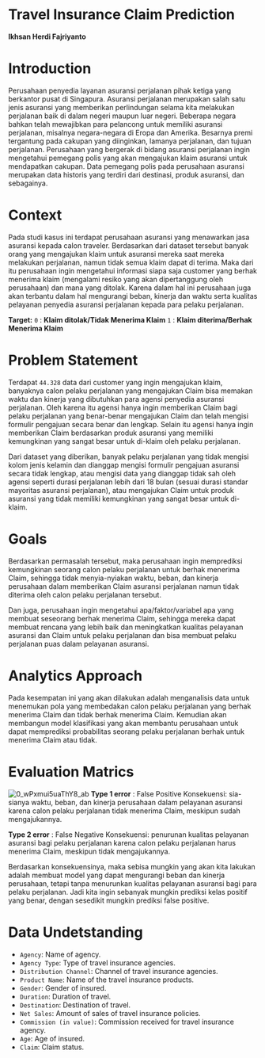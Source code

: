 # Travel Insurance Claim Prediction
**Ikhsan Herdi Fajriyanto**

# Introduction

Perusahaan penyedia layanan asuransi perjalanan pihak ketiga yang berkantor pusat di Singapura. Asuransi perjalanan merupakan salah satu jenis asuransi yang memberikan perlindungan selama kita melakukan perjalanan baik di dalam negeri maupun luar negeri. Beberapa negara bahkan telah mewajibkan para pelancong untuk memiliki asuransi perjalanan, misalnya negara-negara di Eropa dan Amerika. Besarnya premi tergantung pada cakupan yang diinginkan, lamanya perjalanan, dan tujuan perjalanan. Perusahaan yang bergerak di bidang asuransi perjalanan ingin mengetahui pemegang polis yang akan mengajukan klaim asuransi untuk mendapatkan cakupan. Data pemegang polis pada perusahaan asuransi merupakan data historis yang terdiri dari destinasi, produk asuransi, dan sebagainya.

# Context

Pada studi kasus ini terdapat perusahaan asuransi yang menawarkan jasa asuransi kepada calon traveler. Berdasarkan dari dataset tersebut banyak orang yang mengajukan klaim untuk asuransi
mereka saat mereka melakukan perjalanan, namun tidak semua klaim dapat di terima. Maka dari itu perusahaan ingin mengetahui informasi siapa saja customer yang berhak menerima klaim
(mengalami resiko yang akan dipertanggung oleh perusahaan) dan mana yang ditolak. Karena dalam hal ini perusahaan juga akan terbantu dalam hal mengurangi beban, kinerja dan waktu serta kualitas pelayanan penyedia asuransi perjalanan kepada para pelaku perjalanan.

**Target:**
`0` : **Klaim ditolak/Tidak Menerima Klaim** 
`1` : **Klaim diterima/Berhak Menerima Klaim**

# Problem Statement

Terdapat `44.328` data dari customer yang ingin mengajukan klaim, banyaknya calon pelaku perjalanan yang mengajukan Claim bisa memakan waktu dan kinerja yang dibutuhkan para agensi penyedia asuransi perjalanan. Oleh karena itu agensi hanya ingin memberikan Claim bagi pelaku perjalanan yang benar-benar mengajukan Claim dan telah mengisi formulir pengajuan secara benar dan lengkap. Selain itu agensi hanya ingin memberikan Claim berdasarkan produk asuransi yang memiliki kemungkinan yang sangat besar untuk di-klaim oleh pelaku perjalanan.

Dari dataset yang diberikan, banyak pelaku perjalanan yang tidak mengisi kolom jenis kelamin dan dianggap mengisi formulir pengajuan asuransi secara tidak lengkap, atau mengisi data yang dianggap tidak sah oleh agensi seperti durasi perjalanan lebih dari 18 bulan (sesuai durasi standar mayoritas asuransi perjalanan), atau mengajukan Claim untuk produk asuransi yang tidak memiliki kemungkinan yang sangat besar untuk di-klaim.

# Goals

Berdasarkan permasalah tersebut, maka perusahaan ingin memprediksi kemungkinan seorang calon pelaku perjalanan untuk berhak menerima Claim, sehingga tidak menyia-nyiakan waktu, beban, dan kinerja perusahaan dalam memberikan Claim asuransi perjalanan namun tidak diterima oleh calon pelaku perjalanan tersebut.

Dan juga, perusahaan ingin mengetahui apa/faktor/variabel apa yang membuat seseorang berhak menerima Claim, sehingga mereka dapat membuat rencana yang lebih baik dan meningkatkan kualitas pelayanan asuransi dan Claim untuk pelaku perjalanan dan bisa membuat pelaku perjalanan puas dalam pelayanan asuransi.

# Analytics Approach

Pada kesempatan ini yang akan dilakukan adalah menganalisis data untuk menemukan pola yang membedakan calon pelaku perjalanan yang berhak menerima Claim dan tidak berhak menerima Claim.
Kemudian akan membangun model klasifikasi yang akan membantu perusahaan untuk dapat memprediksi probabilitas seorang pelaku perjalanan berhak untuk menerima Claim atau tidak.

# Evaluation Matrics
![0_wPxmui5uaThY8_ab](https://github.com/user-attachments/assets/7bb4e387-aae5-4a6f-8e60-95896a33cdb0)
**Type 1 error** : False Positive
Konsekuensi: sia-sianya waktu, beban, dan kinerja perusahaan dalam pelayanan asuransi karena calon pelaku perjalanan tidak menerima Claim, meskipun sudah mengajukannya.

**Type 2 error** : False Negative
Konsekuensi: penurunan kualitas pelayanan asuransi bagi pelaku perjalanan karena calon pelaku perjalanan harus menerima Claim, meskipun tidak mengajukannya.

Berdasarkan konsekuensinya, maka sebisa mungkin yang akan kita lakukan adalah membuat model yang dapat mengurangi beban dan kinerja perusahaan, tetapi tanpa menurunkan kualitas pelayanan asuransi bagi para pelaku perjalanan. Jadi kita ingin sebanyak mungkin prediksi kelas positif yang benar, dengan sesedikit mungkin prediksi false positive.

# Data Undetstanding

- `Agency`: Name of agency.
- `Agency Type`: Type of travel insurance agencies.
- `Distribution Channel`: Channel of travel insurance agencies.
- `Product Name`: Name of the travel insurance products.
- `Gender`: Gender of insured.
- `Duration`: Duration of travel.
- `Destination`: Destination of travel.
- `Net Sales`: Amount of sales of travel insurance policies.
- `Commission (in value)`: Commission received for travel insurance agency.
- `Age`: Age of insured.
- `Claim`: Claim status.
